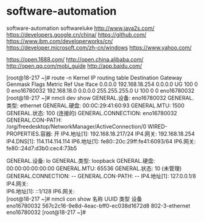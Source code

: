 # software-automation
software-automation softwareluke
http://www.java2s.com/
https://developers.google.cn/china/
https://github.com/
https://www.ibm.com/developerworks/cn/
https://developer.microsoft.com/zh-cn/windows
https://www.yahoo.com/

https://open.1688.com/
http://open.china.alibaba.com/
http://open.qq.com/mobi_guide
http://app.baidu.com/




[root@18-217 ~]# route -n
Kernel IP routing table
Destination     Gateway         Genmask         Flags Metric Ref    Use Iface
0.0.0.0         192.168.18.254  0.0.0.0         UG    100    0        0 eno16780032
192.168.18.0    0.0.0.0         255.255.255.0   U     100    0        0 eno16780032
[root@18-217 ~]# nmcli dev show
GENERAL.设备:                           eno16780032
GENERAL.类型:                           ethernet
GENERAL.硬盘:                           00:0C:29:41:60:93
GENERAL.MTU:                            1500
GENERAL.状态:                           100 (连接的)
GENERAL.CONNECTION:                     eno16780032
GENERAL.CON-PATH:                       /org/freedesktop/NetworkManager/ActiveConnection/0
WIRED-PROPERTIES.容器:                  开
IP4.地址[1]:                            192.168.18.217/24
IP4.网关:                               192.168.18.254
IP4.DNS[1]:                             114.114.114.114
IP6.地址[1]:                            fe80::20c:29ff:fe41:6093/64
IP6.网关:                               fe80::24d7:d3b0:cec4:73b5

GENERAL.设备:                           lo
GENERAL.类型:                           loopback
GENERAL.硬盘:                           00:00:00:00:00:00
GENERAL.MTU:                            65536
GENERAL.状态:                           10 (未管理)
GENERAL.CONNECTION:                     --
GENERAL.CON-PATH:                       --
IP4.地址[1]:                            127.0.0.1/8
IP4.网关:                               
IP6.地址[1]:                            ::1/128
IP6.网关:                               
[root@18-217 ~]# nmcli con show
名称         UUID                                  类型            设备        
eno16780032  567c2c16-9e8d-4eac-bff0-ec038d1672d8  802-3-ethernet  eno16780032
[root@18-217 ~]#
